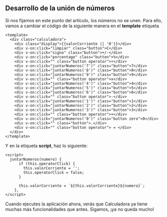 ## Desarrollo de la unión de números

Si nos fijamos en este punto del artículo, los números no se unen. Para ello, vamos a cambiar el código de la siguiente manera en el **template** etiqueta

```vue
<template>
  <div class="calculadora">
    <div class="display">{{valorCorriente || '0'}}</div>
    <div v-on:click="limpiar" class="button">C</div>
    <div v-on:click="signo" class="button">+/-</div>
    <div v-on:click="porcentage" class="button">%</div>
    <div v-on:click="" class="button operator">÷</div>
    <div v-on:click="juntarNumeros('7')" class="button">7</div>
    <div v-on:click="juntarNumeros('8')" class="button">8</div>
    <div v-on:click="juntarNumeros('9')" class="button">9</div>
    <div v-on:click="" class="button operator">x</div>
    <div v-on:click="juntarNumeros('4')" class="button">4</div>
    <div v-on:click="juntarNumeros('5')" class="button">5</div>
    <div v-on:click="juntarNumeros('6')" class="button">6</div>
    <div v-on:click="" class="button operator">-</div>
    <div v-on:click="juntarNumeros('1')" class="button">1</div>
    <div v-on:click="juntarNumeros('2')" class="button">2</div>
    <div v-on:click="juntarNumeros('3')" class="button">3</div>
    <div v-on:click="" class="button operator">+</div>
    <div v-on:click="juntarNumeros('0')" class="button zero">0</div>
    <div v-on:click="" class="button">.</div>
    <div v-on:click="" class="button operator"> = </div>
  </div>
</template>
```
Y en la etiqueta **script**, haz lo siguiente:

```vue
<script>
  juntarNumeros(numero) {
      if (this.operatorClick) {
        this.valorCorriente = '';
        this.operatorClick = false;
      }

      this.valorCorriente = `${this.valorCorriente}${numero}`;
    },
</script>
```

Cuando ejecutes la aplicación ahora, verás que Calculadora ya tiene muchas más funcionalidades que antes. Sigamos, ¡ya no queda mucho!
